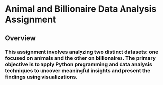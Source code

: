 # Animal and Billionaire Data Analysis Assignment
## Overview
### This assignment involves analyzing two distinct datasets: one focused on animals and the other on billionaires. The primary objective is to apply Python programming and data analysis techniques to uncover meaningful insights and present the findings using visualizations.
